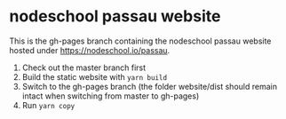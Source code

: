 # nodeschool passau website

This is the gh-pages branch containing the nodeschool passau website hosted under https://nodeschool.io/passau.

1. Check out the master branch first
2. Build the static website with `yarn build`
3. Switch to the gh-pages branch (the folder website/dist should remain intact when switching from master to gh-pages)
4. Run `yarn copy`
